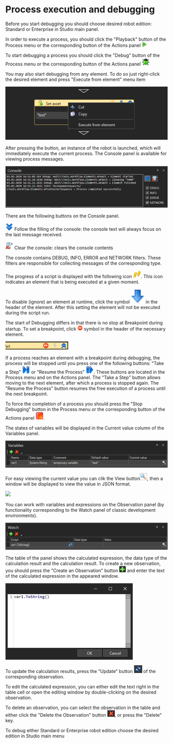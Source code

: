 # Process execution and debugging

Before you start debugging you should choose desired robot edition: Standard or Enterprise in Studio main panel.

In order to execute a process, you should click the "Playback" button of the Process menu or the corresponding button of the Actions panel ![](../../.gitbook/assets/0.png)

To start debugging a process you should click the "Debug" button of the Process menu or the corresponding button of the Actions panel ![](<../../.gitbook/assets/1 (25).png>)

You may also start debugging from any element. To do so just right-click the desired element and press "Execute from element" menu item

![](<../../.gitbook/assets/image (210).png>)

After pressing the button, an instance of the robot is launched, which will immediately execute the current process. The Console panel is available for viewing process messages.

![](<../../.gitbook/assets/2 (13).png>)

There are the following buttons on the Console panel.

![](<../../.gitbook/assets/3 (8).png>) Follow the filling of the console: the console text will always focus on the last message received.

![](<../../.gitbook/assets/4 (8).png>) Clear the console: clears the console contents

The console contains DEBUG, INFO, ERROR and NETWORK filters. These filters are responsible for collecting messages of the corresponding type.

The progress of a script is displayed with the following icon ![](<../../.gitbook/assets/5 (5).png>). This icon indicates an element that is being executed at a given moment.

To disable (ignore) an element at runtime, click the symbol <img src="../../.gitbook/assets/4 (14).png" alt="" data-size="line"> in the header of the element. After this setting  the element will not be executed during the script run.

The start of Debugging differs in that there is no stop at Breakpoint during startup. To set a breakpoint, click ![](<../../.gitbook/assets/6 (7).png>) symbol in the header of the necessary element.

![](<../../.gitbook/assets/8 (7).png>)

If a process reaches an element with a breakpoint during debugging, the process will be stopped until you press one of the following buttons: "Take a Step" ![](<../../.gitbook/assets/9 (6).png>) or "Resume the Process" ![](<../../.gitbook/assets/10 (1).png>). These buttons are located in the Process menu and on the Actions panel. The "Take a Step" button allows moving to the next element, after which a process is stopped again. The "Resume the Process" button resumes the free execution of a process until the next breakpoint.

To force the completion of a process you should press the "Stop Debugging" button in the Process menu or the corresponding button of the Actions panel ![](../../.gitbook/assets/11.png).

The states of variables will be displayed in the Current value column of the Variables panel.

![](<../../.gitbook/assets/12 (1).png>)

For easy viewing the current value you can clik the View button![](../../.gitbook/assets/variable.png), then a window will be displayed to view the value in JSON format.

![](<../../.gitbook/assets/variable\_view (1).png>)

You can work with variables and expressions on the Observation panel (by functionality corresponding to the Watch panel of classic development environments).

![](<../../.gitbook/assets/13 (1).png>)

The table of the panel shows the calculated expression, the data type of the calculation result and the calculation result. To create a new observation, you should press the "Create an Observation" button ![](<../../.gitbook/assets/14 (1).png>) and enter the text of the calculated expression in the appeared window.

![](<../../.gitbook/assets/15 (1).png>)

To update the calculation results, press the "Update" button ![](../../.gitbook/assets/16.png) of the corresponding observation.

To edit the calculated expression, you can either edit the text right in the table cell or open the editing window by double-clicking on the desired observation.

To delete an observation, you can select the observation in the table and either click the "Delete the Observation" button ![](../../.gitbook/assets/17.png), or press the "Delete" key.

To debug either Standard or Enterprise robot edition choose the desired edition in Studio main menu
